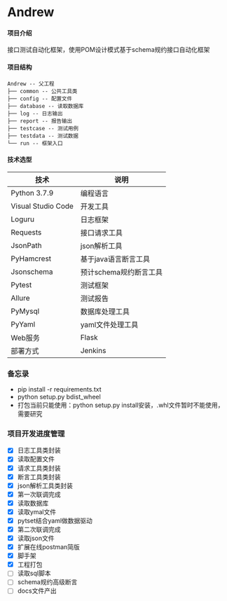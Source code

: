 # Andrew

#### 项目介绍

接口测试自动化框架，使用POM设计模式基于schema规约接口自动化框架

#### 项目结构

```
Andrew -- 父工程
├── common -- 公共工具类
├── config -- 配置文件
├── database -- 读取数据库
├── log -- 日志输出
├── report -- 报告输出
├── testcase -- 测试用例
├── testdata -- 测试数据
└── run -- 框架入口
```

#### 技术选型

| 技术                 | 说明                                                         
| -------------------- | ---------------------------
| Python 3.7.9         | 编程语言
| Visual Studio Code   | 开发工具
| Loguru               | 日志框架
| Requests             | 接口请求工具
| JsonPath             | json解析工具
| PyHamcrest           | 基于java语言断言工具
| Jsonschema           | 预计schema规约断言工具
| Pytest               | 测试框架
| Allure               | 测试报告
| PyMysql              | 数据库处理工具
| PyYaml               | yaml文件处理工具
| Web服务              | Flask
| 部署方式              | Jenkins

### 备忘录

* pip install -r requirements.txt
* python setup.py bdist_wheel
* 打包当前只能使用：python setup.py install安装，.whl文件暂时不能使用，需要研究

### 项目开发进度管理

  - [x] 日志工具类封装
  - [x] 读取配置文件
  - [x] 请求工具类封装
  - [x] 断言工具类封装
  - [x] json解析工具类封装
  - [x] 第一次联调完成
  - [x] 读取数据库
  - [x] 读取ymal文件
  - [x] pytset结合yaml做数据驱动
  - [x] 第二次联调完成
  - [x] 读取json文件
  - [x] 扩展在线postman简版
  - [x] 脚手架
  - [x] 工程打包
  - [ ] 读取sql脚本
  - [ ] schema规约高级断言
  - [ ] docs文件产出